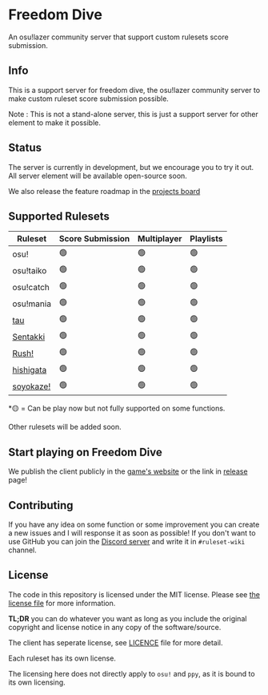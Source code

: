 # Freedom Dive
An osu!lazer community server that support custom rulesets score submission.

## Info

This is a support server for freedom dive, the osu!lazer community server to make custom ruleset score submission possible.

Note : This is not a stand-alone server, this is just a support server for other element to make it possible.

## Status

The server is currently in development, but we encourage you to try it out. All server element will be available open-source soon.

We also release the feature roadmap in the [projects board](https://github.com/users/HelloYeew/projects/3)

## Supported Rulesets

| Ruleset                                              | Score Submission | Multiplayer | Playlists |
|------------------------------------------------------|------------------|-------------|-----------|
| osu!                                                 | 🟢               | 🟢          | 🟢        |
| osu!taiko                                            | 🟢               | 🟢          | 🟢        |
| osu!catch                                            | 🟢               | 🟢          | 🟢        |
| osu!mania                                            | 🟢               | 🟢          | 🟢        |
| [tau](https://github.com/taulazer/tau/)              | 🟢               | 🟢          | 🟢        |
| [Sentakki](https://github.com/LumpBloom7/sentakki)   | 🟢               | 🟢          | 🟢        |
| [Rush!](https://github.com/Beamographic/rush)        | 🟢               | 🟢          | 🟢        |
| [hishigata](https://github.com/LumpBloom7/hishigata) | 🟢               | 🟢          | 🟢        |
| [soyokaze!](https://github.com/goodtrailer/soyokaze) | 🟢               | 🟢          | 🟢        |

*🟡 = Can be play now but not fully supported on some functions.

Other rulesets will be added soon.

## Start playing on Freedom Dive

We publish the client publicly in the [game's website](https://game.rulesets.info) or the link in [release](https://github.com/HelloYeew/freedom-dive/releases/) page!

## Contributing

If you have any idea on some function or some improvement you can create a new issues and I will response it as soon as possible! If you don't want to use GitHub you can join the [Discord server](https://discord.gg/CQPNADu) and write it in `#ruleset-wiki` channel.

## License

The code in this repository is licensed under the MIT license. Please see [the license file](LICENSE) for more information. 

**TL;DR** you can do whatever you want as long as you include the original copyright and license notice in any copy of the software/source.

The client has seperate license, see [LICENCE](https://github.com/ppy/osu/blob/master/LICENCE) file for more detail.

Each ruleset has its own license.

The licensing here does not directly apply to `osu!` and `ppy`, as it is bound to its own licensing.

[//]: # (TODO: how to contact and contribution, contact server maintainer etc. logo)
